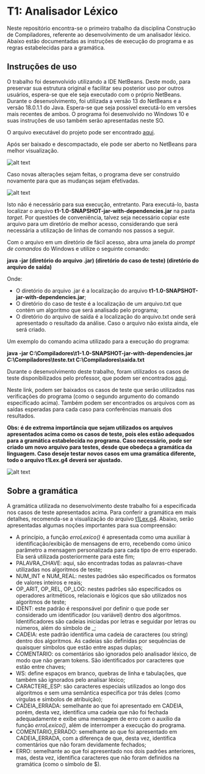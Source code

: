 # T1: Analisador Léxico

Neste repositório encontra-se o primeiro trabalho da disciplina Construção de Compiladores, referente ao desenvolvimento de um analisador léxico. Abaixo estão documentadas as instruções de execução do programa e as regras estabelecidas para a gramática.

## Instruções de uso

O trabalho foi desenvolvido utilizando a IDE NetBeans. Deste modo, para preservar sua estrutura original e facilitar seu posterior uso por outros usuários, espera-se que ele seja executado com o próprio NetBeans. Durante o desenvolvimento, foi utilizada a versão 13 do NetBeans e a versão 18.0.1.1 do Java. Espera-se que seja possível executá-lo em versões mais recentes de ambos. O programa foi desenvolvido no Windows 10 e suas instruções de uso também serão apresentadas neste SO.

O arquivo executável do projeto pode ser encontrado [aqui](https://drive.google.com/file/d/1VO09wbgifq8pvIm9gHNnliy7Et5VfLOA/view?usp=sharing).

Após ser baixado e descompactado, ele pode ser aberto no NetBeans para melhor visualização.

![alt text](https://github.com/GuilhermeSGodoy/Construcao-Compiladores/blob/main/T1/doc-images/1.png)

Caso novas alterações sejam feitas, o programa deve ser construído novamente para que as mudanças sejam efetivadas.

![alt text](https://github.com/GuilhermeSGodoy/Construcao-Compiladores/blob/main/T1/doc-images/2.png)

Isto não é necessário para sua execução, entretanto. Para executá-lo, basta localizar o arquivo **t1-1.0-SNAPSHOT-jar-with-dependencies.jar** na pasta _target_. Por questões de conveniência, talvez seja necessário copiar este arquivo para um diretório de melhor acesso, considerando que será necessária a utilização de linhas de comando nos passos a seguir.

Com o arquivo em um diretório de fácil acesso, abra uma janela do _prompt de comandos_ do Windows e utilize o seguinte comando:

**java -jar (diretório do arquivo .jar) (diretório do caso de teste) (diretório do arquivo de saída)**

Onde:
- O diretório do arquivo .jar é a localização do arquivo **t1-1.0-SNAPSHOT-jar-with-dependencies.jar**;
- O diretório do caso de teste é a localização de um arquivo.txt que contém um algoritmo que será analisado pelo programa;
- O diretório do arquivo de saída é a localização do arquivo.txt onde será apresentado o resultado da análise. Caso o arquivo não exista ainda, ele será criado.

Um exemplo do comando acima utilizado para a execução do programa:

**java -jar C:\Compiladores\t1-1.0-SNAPSHOT-jar-with-dependencies.jar C:\Compiladores\teste.txt C:\Compiladores\saida.txt**

Durante o desenvolvimento deste trabalho, foram utilizados os casos de teste disponibilizados pelo professor, que podem ser encontrados [aqui](https://drive.google.com/file/d/1Q2J-eIzQ199C4dzpZikBTZvXfYw5YIXv/view?usp=sharing).

Neste link, podem ser baixados os casos de teste que serão utilizados nas verificações do programa (como o segundo argumento do comando especificado acima). Também podem ser encontrados os arquivos com as saídas esperadas para cada caso para conferências manuais dos resultados.

**Obs: é de extrema importância que sejam utilizados os arquivos apresentados acima como os casos de teste, pois eles estão adequados para a gramática estabelecida no programa. Caso necessário, pode ser criado um novo arquivo para testes, desde que obedeça a gramática da linguagem. Caso deseje testar novos casos em uma gramática diferente, todo o arquivo t1Lex.g4 deverá ser ajustado.**

![alt text](https://github.com/GuilhermeSGodoy/Construcao-Compiladores/blob/main/T1/doc-images/3.png)

## Sobre a gramática

A gramática utilizada no desenvolvimento deste trabalho foi a especificada nos casos de teste apresentados acima. Para conferir a gramática em mais detalhes, recomenda-se a visualização do arquivo [t1Lex.g4](https://github.com/GuilhermeSGodoy/Construcao-Compiladores/blob/main/T1/src/main/antlr4/br/ufscar/dc/compiladores/t1/t1Lex.g4). Abaixo, serão apresentadas algumas noções importantes para sua compreensão:
- A princípio, a função _erroLexico()_ é apresentada como uma auxiliar à identificação/exibição de mensagens de erro, recebendo como único parâmetro a mensagem personalizada para cada tipo de erro esperado. Ela será utilizada posteriormente para este fim;
- PALAVRA_CHAVE: aqui, são encontradas todas as palavras-chave utilizadas nos algoritmos de teste;
- NUM_INT e NUM_REAL: nestes padrões são especificados os formatos de valores inteiros e reais;
- OP_ARIT, OP_REL, OP_LOG: nestes padrões são especificados os operadores aritméticos, relacionais e lógicos que são utilizados nos algoritmos de teste;
- IDENT: este padrão é responsável por definir o que pode ser considerado um identificador (ou variável) dentro dos algoritmos. Identificadores são cadeias iniciadas por letras e seguidar por letras ou números, além do símbolo de _;
- CADEIA: este padrão identifica uma cadeia de caracteres (ou string) dentro dos algoritmos. As cadeias são definidas por sequências de quaisquer símbolos que estão entre aspas duplas;
- COMENTARIO: os comentários são ignorados pelo analisador léxico, de modo que não geram tokens. São identificados por caracteres que estão entre chaves;
- WS: define espaços em branco, quebras de linha e tabulações, que também são ignorados pelo analisar léxico;
- CARACTERE_ESP: são caracteres especiais utilizados ao longo dos algoritmos e sem uma semântica específica por trás deles (como vírgulas e símbolos de atribuição);
- CADEIA_ERRADA: semelhante ao que foi apresentado em CADEIA, porém, desta vez, identifica uma cadeia que não foi fechada adequadamente e exibe uma mensagem de erro com o auxílio da função _erroLexico()_, além de interromper a execução do programa.
- COMENTARIO_ERRADO: semelhante ao que foi apresentado em CADEIA_ERRADA, com a diferença de que, desta vez, identifica comentários que não foram devidamente fechados;
- ERRO: semelhante ao que foi apresentado nos dois padrões anteriores, mas, desta vez, identifica caracteres que não foram definidos na gramática (como o símbolo de $).

